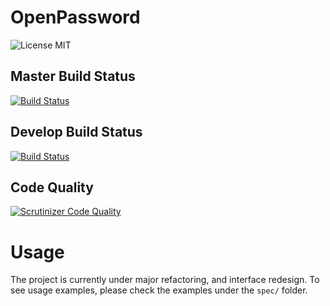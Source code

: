 OpenPassword
============
![License MIT](http://b.repl.ca/v1/License-MIT-blue.png)

Master Build Status
-------------------
[![Build Status](https://secure.travis-ci.org/OpenPassword/OpenPasswordLib.png?branch=master)](http://travis-ci.org/OpenPassword/OpenPasswordLib)

Develop Build Status
--------------------
[![Build Status](https://secure.travis-ci.org/OpenPassword/OpenPasswordLib.png?branch=develop)](http://travis-ci.org/OpenPassword/OpenPasswordLib)

Code Quality
------------
[![Scrutinizer Code Quality](https://scrutinizer-ci.com/g/OpenPassword/OpenPasswordLib/badges/quality-score.png?b=develop)](https://scrutinizer-ci.com/g/OpenPassword/OpenPasswordLib/?branch=develop)

Usage
=====

The project is currently under major refactoring, and interface redesign. To see usage examples, please check the examples under the `spec/` folder.
